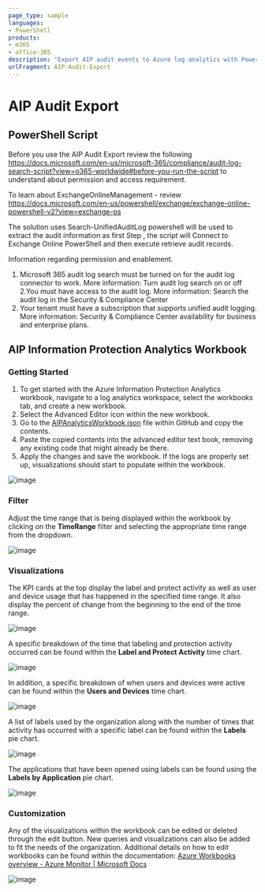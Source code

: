 ```yaml
---
page_type: sample
languages:
- PowerShell
products:
- m365
- office-365
description: "Export AIP audit events to Azure log analytics with PowerShell cript sample and Azure Workbook sample"
urlFragment: AIP-Audit-Export
---
```


# AIP Audit Export

## PowerShell Script


Before you use the AIP Audit Export review the following 
https://docs.microsoft.com/en-us/microsoft-365/compliance/audit-log-search-script?view=o365-worldwide#before-you-run-the-script to understand about permission and access requirement.

To learn about ExchangeOnlineManagement - review https://docs.microsoft.com/en-us/powershell/exchange/exchange-online-powershell-v2?view=exchange-ps

The solution uses Search-UnifiedAuditLog powershell will be used to extract the audit information as first Step , the script will  Connect to Exchange Online PowerShell and then execute retrieve audit records.

Information regarding permission and enablement.
1. Microsoft 365 audit log search must be turned on for the audit log connector to work. More information: Turn audit log search on or off
2.You must have access to the audit log.  More information: Search the audit log in the Security & Compliance Center
3. Your tenant must have a subscription that supports unified audit logging. More information: Security & Compliance Center availability for business and enterprise plans.

## AIP Information Protection Analytics Workbook

### Getting Started 

1. To get started with the Azure Information Protection Analytics workbook, navigate to a log analytics workspace, select the workbooks tab, and create a new workbook.
2. Select the Advanced Editor icon within the new workbook.  
3. Go to the [AIPAnalyticsWorkbook.json](https://github.com/Azure-Samples/Azure-Information-Protection-Samples/blob/2c32c959bf354c00757dadf74eddabde829edca3/AIP-Audit-Export/AIPAnalyticsWorkbook.json) file within GitHub and copy the contents. 
4. Paste the copied contents into the advanced editor text book, removing any existing code that might already be there.  
5. Apply the changes and save the workbook. If the logs are properly set up, visualizations should start to populate within the workbook. 

![image](https://user-images.githubusercontent.com/25543918/186781810-a91ac5f3-afff-4f0e-965d-7fabf82c40c0.png)

### Filter 

Adjust the time range that is being displayed within the workbook by clicking on the **TimeRange** filter and selecting the appropriate time range from the dropdown.  

![image](https://user-images.githubusercontent.com/25543918/186781864-499e3be4-f6b0-46f2-a07b-2c4eb1daf678.png)

### Visualizations  

The KPI cards at the top display the label and protect activity as well as user and device usage that has happened in the specified time range. It also display the percent of change from the beginning to the end of the time range.

![image](https://user-images.githubusercontent.com/25543918/186781877-3f33ed39-a231-4de0-b477-649106e6d28a.png)

A specific breakdown of the time that labeling and protection activity occurred can be found within the **Label and Protect Activity** time chart.  

![image](https://user-images.githubusercontent.com/25543918/186782443-c38bd52b-d48f-4b03-ac83-2dcfc1bdad25.png)

In addition, a specific breakdown of when users and devices were active can be found within the **Users and Devices** time chart.  

![image](https://user-images.githubusercontent.com/25543918/186781915-f8619fc8-f179-49a3-aa73-b11a895b1b7c.png)

A list of labels used by the organization along with the number of times that activity has occurred with a specific label can be found within the **Labels** pie chart.

![image](https://user-images.githubusercontent.com/25543918/186781932-29c31ab6-e626-45cc-a43e-4fb55aba1055.png)

The applications that have been opened using labels can be found using the **Labels by Application** pie chart.  

![image](https://user-images.githubusercontent.com/25543918/186781947-b7825ea8-0cec-4da0-b3be-bcd9ad9d1eb5.png)

### Customization 

Any of the visualizations within the workbook can be edited or deleted through the edit button. New queries and visualizations can also be added to fit the needs of the organization. Additional details on how to edit workbooks can be found within the documentation: [Azure Workbooks overview - Azure Monitor | Microsoft Docs](https://docs.microsoft.com/en-us/azure/azure-monitor/visualize/workbooks-overview)

![image](https://user-images.githubusercontent.com/25543918/186781963-ce740f29-6740-4af8-89b7-2e767f9ba74a.png)

